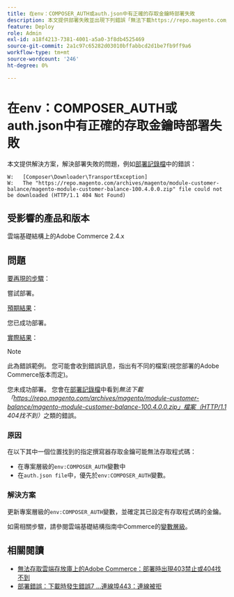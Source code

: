 ```yaml
---
title: 在env：COMPOSER_AUTH或auth.json中有正確的存取金鑰時部署失敗
description: 本文提供部署失敗並出現下列錯誤「無法下載https://repo.magento.com/archives/magento/module-customer-balance/magento-module-customer-balance-100.4.0.0.zip檔案(HTTP/1.1 404 Not Found)」時問題的解決方案。
feature: Deploy
role: Admin
exl-id: a18f4213-7381-4001-a5a0-3f8db4525469
source-git-commit: 2a1c97c65282d03010bffabbcd2d1be7fb9ff9a6
workflow-type: tm+mt
source-wordcount: '246'
ht-degree: 0%

---
```


# 在env：COMPOSER_AUTH或auth.json中有正確的存取金鑰時部署失敗

本文提供解決方案，解決部署失敗的問題，例如[部署記錄檔](https://experienceleague.adobe.com/zh-hant/docs/commerce-cloud-service/user-guide/develop/test/log-locations#deploy-log)中的錯誤：

```
W:   [Composer\Downloader\TransportException]
W:   The "https://repo.magento.com/archives/magento/module-customer-balance/magento-module-customer-balance-100.4.0.0.zip" file could not be downloaded (HTTP/1.1 404 Not Found)
```

## 受影響的產品和版本

雲端基礎結構上的Adobe Commerce 2.4.x

## 問題

<u>要再現的步驟</u>：

嘗試部署。

<u>預期結果</u>：

您已成功部署。

<u>實際結果</u>：

>[!NOTE]
>
>此為錯誤範例。 您可能會收到錯誤訊息，指出有不同的檔案(視您部署的Adobe Commerce版本而定)。

您未成功部署。 您會在[部署記錄檔](https://experienceleague.adobe.com/zh-hant/docs/commerce-cloud-service/user-guide/develop/test/log-locations#deploy-log)中看到&#x200B;*無法下載「https://repo.magento.com/archives/magento/module-customer-balance/magento-module-customer-balance-100.4.0.0.zip」檔案（HTTP/1.1 404找不到）*&#x200B;之類的錯誤。

### 原因

在以下其中一個位置找到的指定撰寫器存取金鑰可能無法存取程式碼：

* 在專案層級的`env:COMPOSER_AUTH`變數中
* 在`auth.json file`中，優先於`env:COMPOSER_AUTH`變數。

### 解決方案

更新專案層級的`env:COMPOSER_AUTH`變數，並確定其已設定有存取程式碼的金鑰。

如需相關步驟，請參閱雲端基礎結構指南中Commerce的[變數層級](https://experienceleague.adobe.com/zh-hant/docs/commerce-cloud-service/user-guide/configure/env/variable-levels)。

## 相關閱讀

* [無法存取雲端存放庫上的Adobe Commerce：部署時出現403禁止或404找不到](/docs/commerce-knowledge-base/kb/troubleshooting/deployment/magento-commerce-cloud-repo-could-not-be-accessed-403-forbidden-or-404-not-found-error-when-deploying.html)
* [部署錯誤：下載時發生錯誤7 ...連線埠443：連線被拒](/help/troubleshooting/deployment/deployment-error-downloading-connection-refused-adobe-commerce.md)

